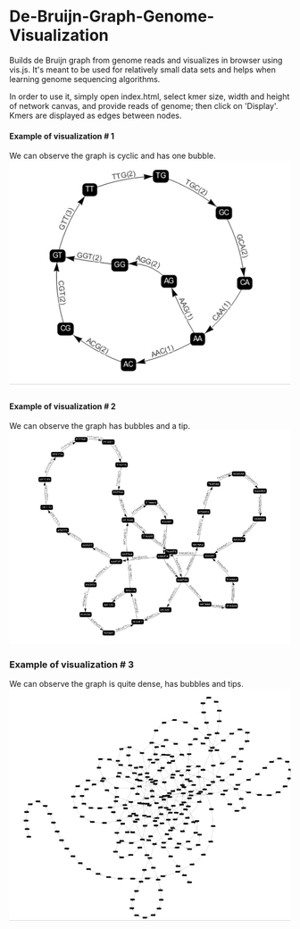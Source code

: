 # De-Bruijn-Graph-Genome-Visualization
Builds de Bruijn graph from genome reads and visualizes in browser using vis.js. It's meant to be used for relatively small data sets and helps when learning genome sequencing algorithms.

In order to use it, simply open index.html, select kmer size, width and height of network canvas, and provide reads of genome; then click on 'Display'. Kmers are displayed as edges between nodes.

#### Example of visualization # 1
We can observe the graph is cyclic and has one bubble.
![Example](https://github.com/AndriiShostatskyi/De-Bruijn-Graph-Genome-Visualization/blob/master/imgExps/GraphExample1.png)

#### Example of visualization # 2
We can observe the graph has bubbles and a tip.
![](https://github.com/AndriiShostatskyi/De-Bruijn-Graph-Genome-Visualization/blob/master/imgExps/GraphExample2.png)

### Example of visualization # 3
We can observe the graph is quite dense, has bubbles and tips.
![](https://github.com/AndriiShostatskyi/De-Bruijn-Graph-Genome-Visualization/blob/master/imgExps/GraphExample3.png)
